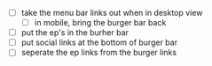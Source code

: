 
- [ ] take the menu bar links out when in desktop view
    - [ ] in mobile, bring the burger bar back
- [ ] put the ep's in the burher bar
- [ ] put social links at the bottom of burger bar
- [ ] seperate the ep links from the burger links
